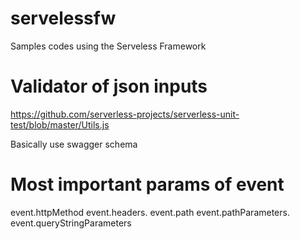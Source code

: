 # servelessfw
Samples codes using the Serveless Framework

# Validator of json inputs
https://github.com/serverless-projects/serverless-unit-test/blob/master/Utils.js

Basically use swagger schema

# Most important params of event
event.httpMethod
event.headers.<nameOfHeaders>
event.path
event.pathParameters.<name>
event.queryStringParameters